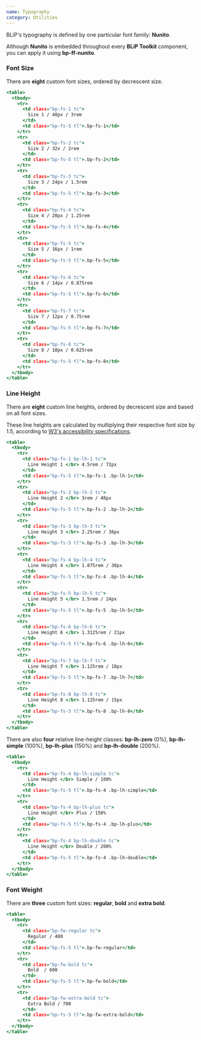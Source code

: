 ```yaml
---
name: Typography
category: Utilities
---
```


BLiP's typography is defined by one particular font family: **Nunito**.

Although **Nunito** is embedded throughout every **BLiP Toolkit** component, you can apply it using **bp-ff-nunito**.


<h3> Font Size </h3>

There are **eight** custom font sizes, ordered by decrescent size.

```font-size.html
<table>
  <tbody>
    <tr>
      <td class="bp-fs-1 tc">
        Size 1 / 48px / 3rem
      </td>
      <td class="bp-fs-5 tl">.bp-fs-1</td>
    </tr>
    <tr>
      <td class="bp-fs-2 tc">
        Size 2 / 32x / 2rem
      </td>
      <td class="bp-fs-5 tl">.bp-fs-2</td>
    </tr>
    <tr>
      <td class="bp-fs-3 tc">
        Size 3 / 24px / 1.5rem
      </td>
      <td class="bp-fs-5 tl">.bp-fs-3</td>
    </tr>
    <tr>
      <td class="bp-fs-4 tc">
        Size 4 / 20px / 1.25rem
      </td>
      <td class="bp-fs-5 tl">.bp-fs-4</td>
    </tr>
    <tr>
      <td class="bp-fs-5 tc">
        Size 5 / 16px / 1rem
      </td>
      <td class="bp-fs-5 tl">.bp-fs-5</td>
    </tr>
    <tr>
      <td class="bp-fs-6 tc">
        Size 6 / 14px / 0.875rem
      </td>
      <td class="bp-fs-5 tl">.bp-fs-6</td>
    </tr>
    <tr>
      <td class="bp-fs-7 tc">
        Size 7 / 12px / 0.75rem
      </td>
      <td class="bp-fs-5 tl">.bp-fs-7</td>
    </tr>
    <tr>
      <td class="bp-fs-8 tc">
        Size 8 / 10px / 0.625rem
      </td>
      <td class="bp-fs-5 tl">.bp-fs-8</td>
    </tr>
  </tbody>
</table>
```

<h3> Line Height </h3>

There are **eight** custom line heights, ordered by decrescent size and based on all font sizes.

These line heights are calculated by multiplying their respective font size by 1.5, according to [W3's accessibility specifications](https://www.w3.org/TR/WCAG20-TECHS/C21.html).

```line-height-custom.html
<table>
  <tbody>
    <tr>
      <td class="bp-fs-1 bp-lh-1 tc">
        Line Height 1 </br> 4.5rem / 72px
      </td>
      <td class="bp-fs-5 tl">.bp-fs-1 .bp-lh-1</td>
    </tr>
    <tr>
      <td class="bp-fs-2 bp-lh-2 tc">
        Line Height 2 </br> 3rem / 48px
      </td>
      <td class="bp-fs-5 tl">.bp-fs-2 .bp-lh-2</td>
    </tr>
    <tr>
      <td class="bp-fs-3 bp-lh-3 tc">
        Line Height 3 </br> 2.25rem / 36px
      </td>
      <td class="bp-fs-5 tl">.bp-fs-3 .bp-lh-3</td>
    </tr>
    <tr>
      <td class="bp-fs-4 bp-lh-4 tc">
        Line Height 4 </br> 1.875rem / 30px
      </td>
      <td class="bp-fs-5 tl">.bp-fs-4 .bp-lh-4</td>
    </tr>
    <tr>
      <td class="bp-fs-5 bp-lh-5 tc">
        Line Height 5 </br> 1.5rem / 24px
      </td>
      <td class="bp-fs-5 tl">.bp-fs-5 .bp-lh-5</td>
    </tr>
    <tr>
      <td class="bp-fs-6 bp-lh-6 tc">
        Line Height 6 </br> 1.3125rem / 21px
      </td>
      <td class="bp-fs-5 tl">.bp-fs-6 .bp-lh-6</td>
    </tr>
    <tr>
      <td class="bp-fs-7 bp-lh-7 tc">
        Line Height 7 </br> 1.125rem / 18px
      </td>
      <td class="bp-fs-5 tl">.bp-fs-7 .bp-lh-7</td>
    </tr>
    <tr>
      <td class="bp-fs-8 bp-lh-8 tc">
        Line Height 8 </br> 1.125rem / 15px
      </td>
      <td class="bp-fs-5 tl">.bp-fs-8 .bp-lh-8</td>
    </tr>
  </tbody>
</table>
```

There are also **four** relative line-height classes: **bp-lh-zero** (0%), **bp-lh-simple** (100%), **bp-lh-plus** (150%) and **bp-lh-double** (200%).

```line-height-relative.html
<table>
  <tbody>
    <tr>
      <td class="bp-fs-4 bp-lh-simple tc">
        Line Height </br> Simple / 100%
      </td>
      <td class="bp-fs-5 tl">.bp-fs-4 .bp-lh-simple</td>
    </tr>
    <tr>
      <td class="bp-fs-4 bp-lh-plus tc">
        Line Height </br> Plus / 150%
      </td>
      <td class="bp-fs-5 tl">.bp-fs-4 .bp-lh-plus</td>
    </tr>
    <tr>
      <td class="bp-fs-4 bp-lh-double tc">
        Line Height </br> Double / 200%
      </td>
      <td class="bp-fs-5 tl">.bp-fs-4 .bp-lh-double</td>
    </tr>
  </tbody>
</table>
```

<h3> Font Weight </h3>

There are **three** custom font sizes: **regular**, **bold** and **extra bold**.

```font-weight.html
<table>
  <tbody>
    <tr>
      <td class="bp-fw-regular tc">
        Regular / 400
      </td>
      <td class="bp-fs-5 tl">.bp-fw-regular</td>
    </tr>
    <tr>
      <td class="bp-fw-bold tc">
        Bold  / 600
      </td>
      <td class="bp-fs-5 tl">.bp-fw-bold</td>
    </tr>
    <tr>
      <td class="bp-fw-extra-bold tc">
        Extra Bold / 700
      </td>
      <td class="bp-fs-5 tl">.bp-fw-extra-bold</td>
    </tr>
  </tbody>
</table>
```

